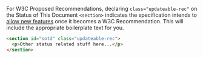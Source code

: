 For W3C Proposed Recommendations, declaring `class="updateable-rec"` on the Status of This Document `<section>` indicates the specification intends to [allow new features](https://www.w3.org/2020/Process-20200915/#allow-new-features) once it becomes a W3C Recommendation. This will include the appropriate boilerplate text for you. 

```HTML "example": "using updateable-rec" 
<section id="sotd" class="updateable-rec">
  <p>Other status related stuff here...</p>
</section>
```